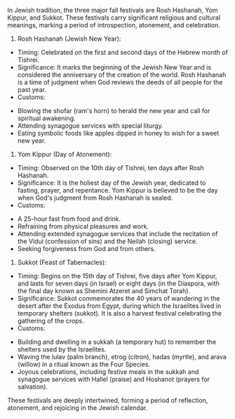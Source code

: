 In Jewish tradition, the three major fall festivals are Rosh Hashanah, Yom Kippur, and Sukkot. These festivals carry significant religious and cultural meanings, marking a period of introspection, atonement, and celebration.

1. Rosh Hashanah (Jewish New Year):

* Timing: Celebrated on the first and second days of the Hebrew month of Tishrei.
* Significance: It marks the beginning of the Jewish New Year and is considered the anniversary of the creation of the world. Rosh Hashanah is a time of judgment when God reviews the deeds of all people for the past year.
* Customs:
- Blowing the shofar (ram's horn) to herald the new year and call for spiritual awakening.
- Attending synagogue services with special liturgy.
- Eating symbolic foods like apples dipped in honey to wish for a sweet new year.
1. Yom Kippur (Day of Atonement):

* Timing: Observed on the 10th day of Tishrei, ten days after Rosh Hashanah.
* Significance: It is the holiest day of the Jewish year, dedicated to fasting, prayer, and repentance. Yom Kippur is believed to be the day when God's judgment from Rosh Hashanah is sealed.
* Customs:
- A 25-hour fast from food and drink.
- Refraining from physical pleasures and work.
- Attending extended synagogue services that include the recitation of the Vidui (confession of sins) and the Neilah (closing) service.
- Seeking forgiveness from God and from others.
1. Sukkot (Feast of Tabernacles):

* Timing: Begins on the 15th day of Tishrei, five days after Yom Kippur, and lasts for seven days (in Israel) or eight days (in the Diaspora, with the final day known as Shemini Atzeret and Simchat Torah).
* Significance: Sukkot commemorates the 40 years of wandering in the desert after the Exodus from Egypt, during which the Israelites lived in temporary shelters (sukkot). It is also a harvest festival celebrating the gathering of the crops.
* Customs:
- Building and dwelling in a sukkah (a temporary hut) to remember the shelters used by the Israelites.
- Waving the lulav (palm branch), etrog (citron), hadas (myrtle), and arava (willow) in a ritual known as the Four Species.
- Joyous celebrations, including festive meals in the sukkah and synagogue services with Hallel (praise) and Hoshanot (prayers for salvation).

These festivals are deeply intertwined, forming a period of reflection, atonement, and rejoicing in the Jewish calendar.
